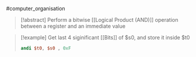 #computer_organisation 
>[!abstract] Perform a bitwise [[Logical Product (AND)]] operation between a register and an immediate value

>[!example] Get last 4 siginificant [[Bits]] of $s0, and store it inside $t0
>```mips
>andi $t0, $s0 , 0xF
>```

